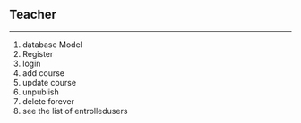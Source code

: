 ## Teacher
 --------------
 1. database Model
 2. Register
 3. login
 4. add course
 5. update course
 6. unpublish
 7. delete forever
 8. see the list of entrolledusers
 